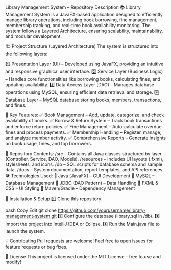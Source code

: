 Library Management System – Repository Description
📚 Library Management System is a JavaFX-based application designed to efficiently manage library operations, including book borrowing, fine management, membership tracking, and real-time book availability monitoring. The system follows a Layered Architecture, ensuring scalability, maintainability, and modular development.

🏗 Project Structure (Layered Architecture)
The system is structured into the following layers:

1️⃣ Presentation Layer (UI) – Developed using JavaFX, providing an intuitive and responsive graphical user interface.
2️⃣ Service Layer (Business Logic) – Handles core functionalities like borrowing books, calculating fines, and updating availability.
3️⃣ Data Access Layer (DAO) – Manages database operations using MySQL, ensuring efficient data retrieval and storage.
4️⃣ Database Layer – MySQL database storing books, members, transactions, and fines.

🚀 Key Features:
✅ Book Management – Add, update, categorize, and check availability of books.
✅ Borrow & Return System – Track book transactions and enforce return policies.
✅ Fine Management – Auto-calculate overdue fines and process payments.
✅ Membership Handling – Register, manage, and analyze member activity.
✅ Comprehensive Reports – Generate insights on book usage, fines, and top borrowers.

📂 Repository Contents:
/src – Contains all Java classes structured by layer (Controller, Service, DAO, Models).
/resources – Includes UI layouts (.fxml), stylesheets, and icons.
/db – SQL scripts for database schema and sample data.
/docs – System documentation, report templates, and API references.
🛠 Technologies Used:
🔹 Java (JavaFX) – GUI Development
🔹 MySQL – Database Management
🔹 JDBC (DAO Pattern) – Data Handling
🔹 FXML & CSS – UI Styling
🔹 Maven/Gradle – Dependency Management

📌 Installation & Setup
1️⃣ Clone this repository:

bash
Copy
Edit
git clone https://github.com/yourusername/library-management-system.git
2️⃣ Configure the database (library.sql in /db).
3️⃣ Import the project into IntelliJ IDEA or Eclipse.
4️⃣ Run the Main.java file to launch the system.

💡 Contributing
Pull requests are welcome! Feel free to open issues for feature requests or bug fixes.

📜 License
This project is licensed under the MIT License – free to use and modify!
